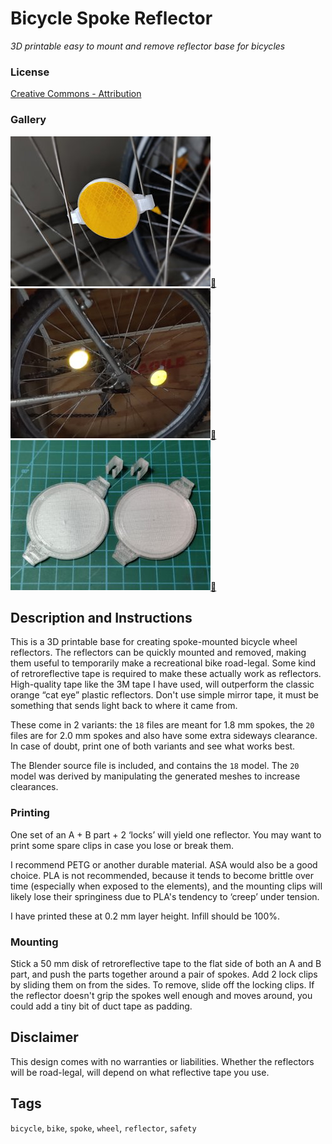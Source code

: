 # Bicycle Spoke Reflector
*3D printable easy to mount and remove reflector base for bicycles*

### License
[Creative Commons - Attribution](https://creativecommons.org/licenses/by/4.0/)

### Gallery

![Photo 1](thumbs/photo1.jpg)[🔎](images/photo1.jpg) ![Photo 2](thumbs/photo2.jpg)[🔎](images/photo2.jpg) ![Photo 3](thumbs/photo3.jpg)[🔎](images/photo3.jpg)


## Description and Instructions

This is a 3D printable base for creating spoke-mounted bicycle wheel reflectors. The reflectors can be quickly mounted and removed, making them useful to temporarily make a recreational bike road-legal. Some kind of retroreflective tape is required to make these actually work as reflectors. High-quality tape like the 3M tape I have used, will outperform the classic orange “cat eye” plastic reflectors. Don't use simple mirror tape, it must be something that sends light back to where it came from.

These come in 2 variants: the `18` files are meant for 1.8 mm spokes, the `20` files are for 2.0 mm spokes and also have some extra sideways clearance. In case of doubt, print one of both variants and see what works best.

The Blender source file is included, and contains the `18` model. The `20` model was derived by manipulating the generated meshes to increase clearances.

### Printing

One set of an A + B part + 2 ‘locks’ will yield one reflector. You may want to print some spare clips in case you lose or break them.

I recommend PETG or another durable material. ASA would also be a good choice. PLA is not recommended, because it tends to become brittle over time (especially when exposed to the elements), and the mounting clips will likely lose their springiness due to PLA's tendency to ‘creep’ under tension.

I have printed these at 0.2 mm layer height. Infill should be 100%.

### Mounting

Stick a 50 mm disk of retroreflective tape to the flat side of both an A and B part, and push the parts together around a pair of spokes. Add 2 lock clips by sliding them on from the sides. To remove, slide off the locking clips.
If the reflector doesn't grip the spokes well enough and moves around, you could add a tiny bit of duct tape as padding.


## Disclaimer

This design comes with no warranties or liabilities. Whether the reflectors will be road-legal, will depend on what reflective tape you use.


## Tags
`bicycle`, `bike`, `spoke`, `wheel`, `reflector`, `safety`
